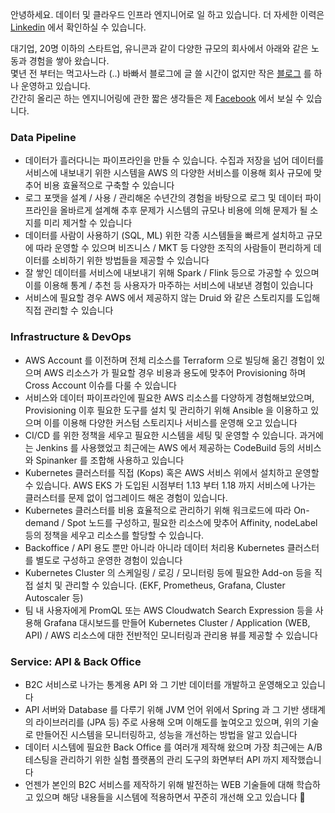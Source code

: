 안녕하세요. 데이터 및 클라우드 인프라 엔지니어로 일 하고 있습니다. 더 자세한 이력은 [Linkedin](https://www.linkedin.com/in/1ambda) 에서 확인하실 수 있습니다.

대기업, 20명 이하의 스타트업, 유니콘과 같이 다양한 규모의 회사에서 아래와 같은 노동과 경험을 쌓아 왔습니다.  
몇년 전 부터는 먹고사느라 (..) 바빠서 블로그에 글 쓸 시간이 없지만 작은 [블로그](https://1ambda.blog/) 를 하나 운영하고 있습니다.  
간간히 올리곤 하는 엔지니어링에 관한 짧은 생각들은 제 [Facebook](https://www.facebook.com/1ambda) 에서 보실 수 있습니다.  


### Data Pipeline

- 데이터가 흘러다니는 파이프라인을 만들 수 있습니다. 수집과 저장을 넘어 데이터를 서비스에 내보내기 위한 시스템을 AWS 의 다양한 서비스를 이용해 회사 규모에 맞추어 비용 효율적으로 구축할 수 있습니다
- 로그 포맷을 설계 / 사용 / 관리해온 수년간의 경험을 바탕으로 로그 및 데이터 파이프라인을 올바르게 설계해 추후 문제가 시스템의 규모나 비용에 의해 문제가 될 소지를 미리 제거할 수 있습니다
- 데이터를 사람이 사용하기 (SQL, ML) 위한 각종 시스템들을 빠르게 설치하고 규모에 따라 운영할 수 있으며 비즈니스 / MKT 등 다양한 조직의 사람들이 편리하게 데이터를 소비하기 위한 방법들을 제공할 수 있습니다
- 잘 쌓인 데이터를 서비스에 내보내기 위해 Spark / Flink 등으로 가공할 수 있으며 이를 이용해 통계 / 추천 등 사용자가 마주하는 서비스에 내보낸 경험이 있습니다
- 서비스에 필요할 경우 AWS 에서 제공하지 않는 Druid 와 같은 스토리지를 도입해 직접 관리할 수 있습니다

### Infrastructure & DevOps

- AWS Account 를 이전하며 전체 리소스를 Terraform 으로 빌딩해 옮긴 경험이 있으며 AWS 리소스가 가 필요할 경우 비용과 용도에 맞추어 Provisioning 하며 Cross Account 이슈를 다룰 수 있습니다
- 서비스와 데이터 파이프라인에 필요한 AWS 리소스를 다양하게 경험해보았으며, Provisioning 이후 필요한 도구를 설치 및 관리하기 위해 Ansible 을 이용하고 있으며 이를 이용해 다양한 커스텀 스토리지나 서비스를 운영해 오고 있습니다
- CI/CD 를 위한 정책을 세우고 필요한 시스템을 세팅 및 운영할 수 있습니다. 과거에는 Jenkins 를 사용했었고 최근에는 AWS 에서 제공하는 CodeBuild 등의 서비스와 Spinanker 를 조합해 사용하고 있습니다
- Kubernetes 클러스터를 직접 (Kops) 혹은 AWS 서비스 위에서 설치하고 운영할 수 있습니다.  AWS EKS 가 도입된 시점부터 1.13 부터 1.18 까지 서비스에 나가는 클러스터를 문제 없이 업그레이드 해온 경험이 있습니다.
- Kubernetes 클러스터를 비용 효율적으로 관리하기 위해 워크로드에 따라 On-demand / Spot 노드를 구성하고, 필요한 리소스에 맞추어 Affinity, nodeLabel 등의 정책을 세우고 리소스를 할당할 수 있습니다.
- Backoffice / API 용도 뿐만 아니라 아니라 데이터 처리용 Kubernetes 클러스터를 별도로 구성하고 운영한 경험이 있습니다
- Kubernetes Cluster 의 스케일링 / 로깅 / 모니터링 등에 필요한 Add-on 등을 직접 설치 및 관리할 수 있습니다. (EKF, Prometheus, Grafana, Cluster Autoscaler 등)
- 팀 내 사용자에게 PromQL  또는 AWS Cloudwatch Search Expression 등을 사용해 Grafana 대시보드를 만들어 Kubernetes Cluster / Application (WEB, API) / AWS 리소스에 대한 전반적인 모니터링과 관리용 뷰를 제공할 수 있습니다


### Service: API & Back Office
- B2C 서비스로 나가는 통계용 API 와 그 기반 데이터를 개발하고 운영해오고 있습니다
- API 서버와 Database 를 다루기 위해 JVM 언어 위에서 Spring 과 그 기반 생태계의 라이브러리를 (JPA 등) 주로 사용해 오며 이해도를 높여오고 있으며, 위의 기술로 만들어진 시스템을 모니터링하고, 성능을 개선하는 방법을 알고 있습니다
- 데이터 시스템에 필요한 Back Office 를 여러개 제작해 왔으며 가장 최근에는 A/B 테스팅을 관리하기 위한 실험 플랫폼의 관리 도구의 화면부터 API 까지 제작했습니다
- 언젠가 본인의 B2C 서비스를 제작하기 위해 발전하는 WEB 기술들에 대해 학습하고 있으며 해당 내용들을 시스템에 적용하면서 꾸준히 개선해 오고 있습니다 🙂 

